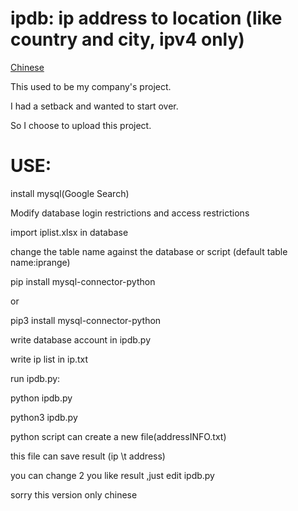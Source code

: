 # ipdb: ip address to location (like country and city, ipv4 only)

[Chinese](https://github.com/Ap0lloTea/ipdb/edit/main/READMEcn.md)

This used to be my company's project.

I had a setback and wanted to start over.

So I choose to upload this project.

# USE:

install mysql(Google Search)

Modify database login restrictions and access restrictions

import iplist.xlsx in database

change the table name against the database or script (default table name:iprange)

pip install mysql-connector-python

or

pip3 install mysql-connector-python

write database account in ipdb.py

write ip list in ip.txt

run ipdb.py:

python ipdb.py

python3 ipdb.py

python script can create a new file(addressINFO.txt)

this file can save result (ip \t address)

you can change 2 you like result ,just edit ipdb.py

sorry this version only chinese

